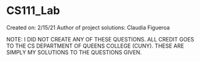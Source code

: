 # CS111_Lab
Created on: 2/15/21
Author of project solutions: Claudia Figueroa

NOTE: I DID NOT CREATE ANY OF THESE QUESTIONS. ALL CREDIT GOES TO THE CS DEPARTMENT OF QUEENS COLLEGE (CUNY). THESE ARE SIMPLY MY SOLUTIONS TO THE QUESTIONS GIVEN.
